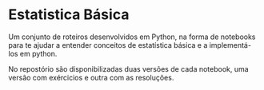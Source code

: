 # Estatistica Básica
Um conjunto de roteiros desenvolvidos em Python, na forma de notebooks para te ajudar a entender conceitos de estatística básica 
e a implementá-los em python.

No repostório são disponibilizadas duas versões de cada notebook, uma versão com exércicios e outra com as resoluções.

